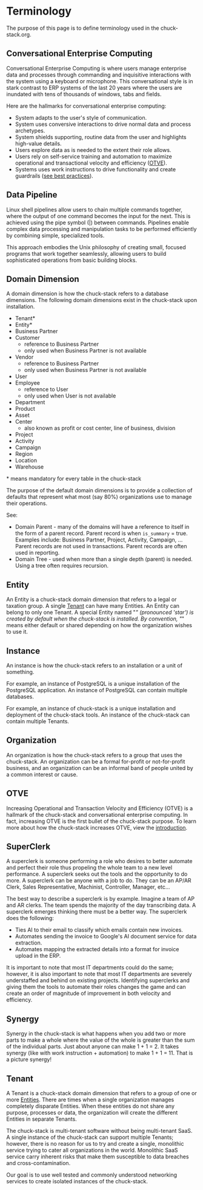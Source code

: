 # Terminology

The purpose of this page is to define terminology used in the chuck-stack.org.

## Conversational Enterprise Computing

Conversational Enterprise Computing is where users manage enterprise data and processes through commanding and inquisitive interactions with the system using a keyboard or microphone. This conversational style is in stark contrast to ERP systems of the last 20 years where the users are inundated with tens of thousands of windows, tabs and fields.

Here are the hallmarks for conversational enterprise computing:

- System adapts to the user's style of communication.
- System uses conversive interactions to drive normal data and process archetypes.
- System shields supporting, routine data from the user and highlights high-value details.
- Users explore data as is needed to the extent their role allows.
- Users rely on self-service training and automation to maximize operational and transactional velocity and efficiency ([OTVE](./terminology.md#otve)).
- Systems uses work instructions to drive functionality and create guardrails ([see best practices](./best-practices.md)).

## Data Pipeline

Linux shell pipelines allow users to chain multiple commands together, where the output of one command becomes the input for the next. This is achieved using the pipe symbol (|) between commands. Pipelines enable complex data processing and manipulation tasks to be performed efficiently by combining simple, specialized tools. 

This approach embodies the Unix philosophy of creating small, focused programs that work together seamlessly, allowing users to build sophisticated operations from basic building blocks.

## Domain Dimension

A domain dimension is how the chuck-stack refers to a database dimensions. The following domain dimensions exist in the chuck-stack upon installation.

- Tenant*
- Entity*
- Business Partner
- Customer
  - reference to Business Partner
  - only used when Business Partner is not available
- Vendor
  - reference to Business Partner
  - only used when Business Partner is not available
- User
- Employee
  - reference to User
  - only used when User is not available
- Department
- Product
- Asset
- Center
  - also known as profit or cost center, line of business, division
- Project
- Activity
- Campaign
- Region
- Location
- Warehouse

\* means mandatory for every table in the chuck-stack

The purpose of the default domain dimensions is to provide a collection of defaults that represent what most (say 80%) organizations use to manage their operations.

See:

- Domain Parent - many of the domains will have a reference to itself in the form of a parent record. Parent record is when `is_summary` = true. Examples include: Business Partner, Project, Activity, Campaign, ... Parent records are not used in transactions. Parent records are often used in reporting.
- Domain Tree - used when more than a single depth (parent) is needed. Using a tree often requires recursion.

## Entity

An Entity is a chuck-stack domain dimension that refers to a legal or taxation group. A single [Tenant](./terminology.md#tenant) can have many Entities. An Entity can belong to only one Tenant. A special Entity named "*" (pronounced 'star') is created by default when the chuck-stack is installed. By convention, "*" means either default or shared depending on how the organization wishes to use it.

## Instance

An instance is how the chuck-stack refers to an installation or a unit of something. 

For example, an instance of PostgreSQL is a unique installation of the PostgreSQL application. An instance of PostgreSQL can contain multiple databases.

For example, an instance of chuck-stack is a unique installation and deployment of the chuck-stack tools. An instance of the chuck-stack can contain multiple Tenants.

## Organization

An organization is how the chuck-stack refers to a group that uses the chuck-stack. An organization can be a formal for-profit or not-for-profit business, and an organization can be an informal band of people united by a common interest or cause.

## OTVE

Increasing Operational and Transaction Velocity and Efficiency (OTVE) is a hallmark of the chuck-stack and conversational enterprise computing. In fact, increasing OTVE is the first bullet of the chuck-stack purpose. To learn more about how the chuck-stack increases OTVE, view the [introduction](./introduction.md).

## SuperClerk

A superclerk is someone performing a role who desires to better automate and perfect their role thus propeling the whole team to a new level performance. A superclerk seeks out the tools and the opportunity to do more. A superclerk can be anyone with a job to do. They can be an AP/AR Clerk, Sales Representative, Machinist, Controller, Manager, etc...

The best way to describe a superclerk is by example. Imagine a team of AP and AR clerks. The team spends the majority of the day transcribing data. A superclerk emerges thinking there must be a better way. The superclerk does the following:

- Ties AI to their email to classify which emails contain new invoices.
- Automates sending the invoice to Google's AI document service for data extraction.
- Automates mapping the extracted details into a format for invoice upload in the ERP.

It is important to note that most IT departments could do the same; however, it is also important to note that most IT departments are severely understaffed and behind on existing projects. Identifying superclerks and giving them the tools to automate their roles changes the game and can create an order of magnitude of improvement in both velocity and efficiency.

## Synergy

Synergy in the chuck-stack is what happens when you add two or more parts to make a whole where the value of the whole is greater than the sum of the individual parts. Just about anyone can make 1 + 1 = 2. It takes synergy (like with work instruction + automation) to make 1 + 1 = 11. That is a picture synergy!

## Tenant

A Tenant is a chuck-stack domain dimension that refers to a group of one or more [Entities](./terminology.md#entity). There are times when a single organization manages completely disparate Entities. When these entities do not share any purpose, processes or data, the organization will create the different Entities in separate Tenants.

The chuck-stack is multi-tenant software without being multi-tenant SaaS. A single instance of the chuck-stack can support multiple Tenants; however, there is no reason for us to try and create a single, monolithic service trying to cater all organizations in the world. Monolithic SaaS service carry inherent risks that make them susceptible to data breaches and cross-contamination.

Our goal is to use well tested and commonly understood networking services to create isolated instances of the chuck-stack.
